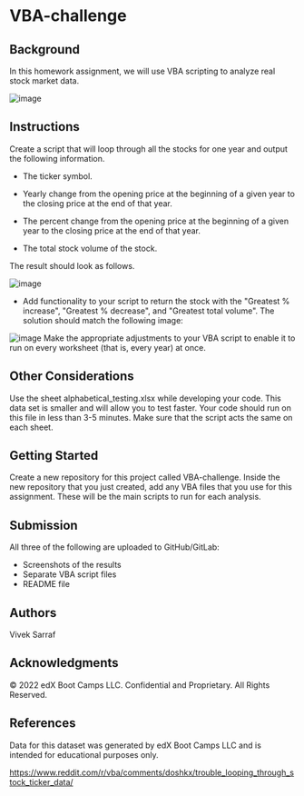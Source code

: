 # VBA-challenge

## Background
In this homework assignment, we will use VBA scripting to analyze real stock market data.

![image](https://github.com/vivsarraf/VBA-challenge/assets/135401654/a79b41b7-6f5c-4831-be20-e1584d737c0c)

## Instructions
Create a script that will loop through all the stocks for one year and output the following information.

 * The ticker symbol.

 * Yearly change from the opening price at the beginning of a given year to the closing price at the end of that year.

 * The percent change from the opening price at the beginning of a given year to the closing price at the end of that year.

 * The total stock volume of the stock.

The result should look as follows.

![image](https://github.com/vivsarraf/VBA-challenge/assets/135401654/f3159b10-54bf-44e8-b1b8-ac8bd5871871)

* Add functionality to your script to return the stock with the "Greatest % increase", "Greatest % decrease", and "Greatest total volume". The solution should match the following image:

![image](https://github.com/vivsarraf/VBA-challenge/assets/135401654/759369c2-8b1d-4514-a6a2-a16b5b6c7683)
Make the appropriate adjustments to your VBA script to enable it to run on every worksheet (that is, every year) at once.

## Other Considerations
Use the sheet alphabetical_testing.xlsx while developing your code. This data set is smaller and will allow you to test faster. Your code should run on this file in less than 3-5 minutes.
Make sure that the script acts the same on each sheet.

## Getting Started
Create a new repository for this project called VBA-challenge. 
Inside the new repository that you just created, add any VBA files that you use for this assignment. These will be the main scripts to run for each analysis.

## Submission
All three of the following are uploaded to GitHub/GitLab:
* Screenshots of the results
* Separate VBA script files 
* README file 

## Authors
Vivek Sarraf

## Acknowledgments
© 2022 edX Boot Camps LLC. Confidential and Proprietary. All Rights Reserved.
## References
Data for this dataset was generated by edX Boot Camps LLC and is intended for educational purposes only.

https://www.reddit.com/r/vba/comments/doshkx/trouble_looping_through_stock_ticker_data/



